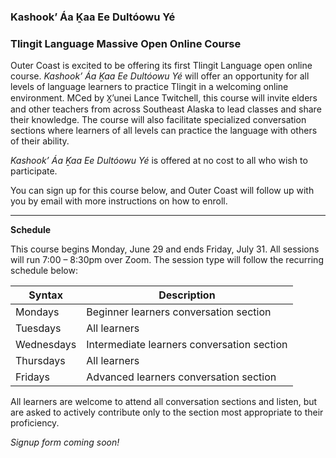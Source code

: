 ### Kashook’ Áa Ḵaa Ee Dultóowu Yé  
### Tlingit Language Massive Open Online Course


Outer Coast is excited to be offering its first Tlingit Language open online course. *Kashook’ Áa Ḵaa Ee Dultóowu Yé* will offer an opportunity for all levels of language learners to practice Tlingit in a welcoming online environment. MCed by X̱’unei Lance Twitchell, this course will invite elders and other teachers from across Southeast Alaska to lead classes and share their knowledge. The course will also facilitate specialized conversation sections where learners of all levels can practice the language with others of their ability.

*Kashook’ Áa Ḵaa Ee Dultóowu Yé* is offered at no cost to all who wish to participate.

You can sign up for this course below, and Outer Coast will follow up with you by email with more instructions on how to enroll.

***

<strong>Schedule</strong>

This course begins Monday, June 29 and ends Friday, July 31. All sessions will run 7:00 – 8:30pm over Zoom. The session type will follow the recurring schedule below:


| Syntax      | Description |
| ----------- | ----------- |
| Mondays      | Beginner learners conversation section |
| Tuesdays   | All learners |
| Wednesdays | Intermediate learners conversation section |
| Thursdays | All learners |
| Fridays  | Advanced learners conversation section |


All learners are welcome to attend all conversation sections and listen, but are asked to actively contribute only to the section most appropriate to their proficiency.

*Signup form coming soon!*
